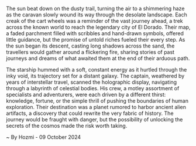 
The sun beat down on the dusty trail, turning the air to a shimmering haze as the caravan slowly wound its way through the desolate landscape. Each creak of the cart wheels was a reminder of the vast journey ahead, a trek across the known world to reach the legendary city of El Dorado. Their map, a faded parchment filled with scribbles and hand-drawn symbols, offered little guidance, but the promise of untold riches fueled their every step. As the sun began its descent, casting long shadows across the sand, the travellers would gather around a flickering fire, sharing stories of past journeys and dreams of what awaited them at the end of their arduous path. 

The starship hummed with a soft, constant energy as it hurtled through the inky void, its trajectory set for a distant galaxy. The captain, weathered by years of interstellar travel, scanned the holographic display, navigating through a labyrinth of celestial bodies. His crew, a motley assortment of specialists and adventurers, were each driven by a different thirst: knowledge, fortune, or the simple thrill of pushing the boundaries of human exploration. Their destination was a planet rumored to harbor ancient alien artifacts, a discovery that could rewrite the very fabric of history. The journey would be fraught with danger, but the possibility of unlocking the secrets of the cosmos made the risk worth taking. 

~ By Hozmi - 09 October 2024
